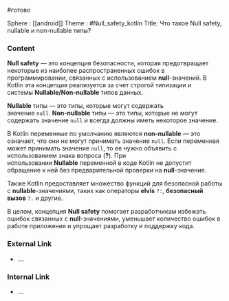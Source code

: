 #готово 

Sphere : [[android]]
Theme : #Null_safety_kotlin
Title: Что такое Null safety, nullable и non-nullable типы?

### Content
**Null safety** — это концепция безопасности, которая предотвращает некоторые из наиболее распространенных ошибок в программировании, связанных с использованием **null**-значений. В Kotlin эта концепция реализуется за счет строгой типизации и системы **Nullable/Non-nullable** типов данных.

**Nullable** типы — это типы, которые могут содержать значение `null`. **Non-nullable** типы — это типы, которые не могут содержать значение `null` и всегда должны иметь некоторое значение.

В Kotlin переменные по умолчанию являются **non-nullable** — это означает, что они не могут принимать значение `null`. Если переменная может принимать значение `null`, то ее нужно объявить с использованием знака вопроса (**?**). При использовании **Nullable** переменной в коде Kotlin не допустит обращение к ней без предварительной проверки на **null**-значение.

Также Kotlin предоставляет множество функций для безопасной работы с **nullable**-значениями, таких как операторы **elvis** `?:`, **безопасный вызов** `?.` и другие.

В целом, концепция **Null safety** помогает разработчикам избежать ошибок связанных с **null**-значениями, уменьшает количество ошибок в работе приложения и упрощает разработку и поддержку кода.

### External Link

- ....

### Internal Link

- ....